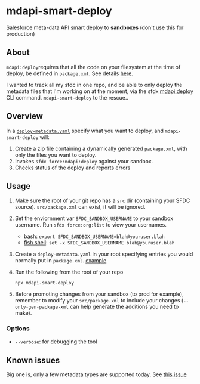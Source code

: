 # mdapi-smart-deploy

Salesforce meta-data API smart deploy to **sandboxes** (don't use this for production)

## About

`mdapi:deploy`requires that all the code on your filesystem at the time of deploy, be defined in `package.xml`.  See details [here](https://salesforce.stackexchange.com/questions/227117/metadata-api-howto-deploy-only-what-specified-in-package-xml).


I wanted to track all my sfdc in one repo, and be able to only deploy the metadata files that I'm working on at the moment, via the sfdx [mdapi:deploy](https://developer.salesforce.com/docs/atlas.en-us.sfdx_cli_reference.meta/sfdx_cli_reference/cli_reference_force_mdapi.htm#cli_reference_deploy) CLI command.  `mdapi-smart-deploy` to the rescue..

## Overview

In a [`deploy-metadata.yaml`](./examples/deploy-metadata.yaml) specify what you want to deploy, and `mdapi-smart-deploy` will: 

1.  Create a zip file containing a dynamically generated `package.xml`, with only the files you want to deploy.
1.  Invokes `sfdx force:mdapi:deploy` against your sandbox.
1.  Checks status of the deploy and reports errors

## Usage

1.  Make sure the root of your git repo has a `src` dir (containing your SFDC source).  `src/package.xml` can exist, it will be ignored.
1.  Set the enviornment var `SFDC_SANDBOX_USERNAME` to your sandbox username.  Run `sfdx force:org:list` to view your usernames.
    *  bash: `export SFDC_SANDBOX_USERNAME=blah@youruser.blah`
    *  [fish shell](https://fishshell.com/): `set -x SFDC_SANDBOX_USERNAME blah@youruser.blah`
1.  Create a `deploy-metadata.yaml` in your root specifying entries you would normally put in `package.xml`.  [example](./example/deploy-metadata.yaml)
1.  Run the following from the root of your repo

    ```
    npx mdapi-smart-deploy
    ```
1.  Before promoting changes from your sandbox (to prod for example), remember to modify your `src/package.xml` to include your changes (`--only-gen-package-xml` can help generate the additions you need to make).

### Options

*  `--verbose`: for debugging the tool

## Known issues

Big one is, only a few metadata types are supported today.  See [this issue](https://github.com/rynop/mdapi-smart-deploy/issues/1)
